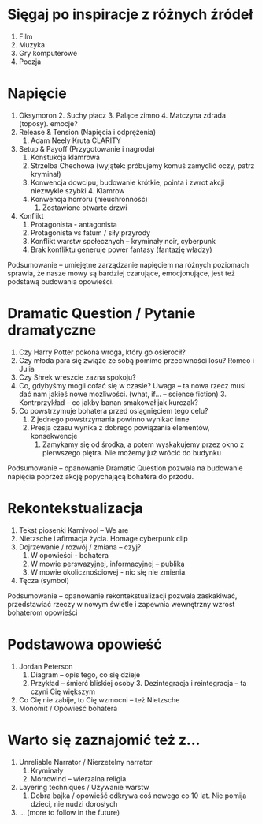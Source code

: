 
# Sięgaj po inspiracje z różnych źródeł

1. Film
2. Muzyka
3. Gry komputerowe
4. Poezja

# Napięcie

1. Oksymoron
   2. Suchy płacz
   3. Palące zimno
   4. Matczyna zdrada (toposy). emocje?
1. Release & Tension (Napięcia i odprężenia)
   1. Adam Neely Kruta CLARITY
2. Setup & Payoff (Przygotowanie i nagroda)
   1. Konstukcja klamrowa
   1. Strzelba Chechowa (wyjątek: próbujemy komuś zamydlić oczy, patrz kryminał)
   2. Konwencja dowcipu, budowanie krótkie, pointa i zwrot akcji niezwykle szybki
      4. Klamrow
   3. Konwencja horroru (nieuchronność)
      1. Zostawione otwarte drzwi
3. Konflikt
   1. Protagonista - antagonista
   2. Protagonista vs fatum / siły przyrody
   3. Konflikt warstw społecznych – kryminały noir, cyberpunk
   4. Brak konfliktu generuje power fantasy (fantazję władzy)

Podsumowanie – umiejętne zarządzanie napięciem na różnych poziomach sprawia, że nasze mowy są bardziej czarujące, emocjonujące, jest też podstawą budowania opowieści.

# Dramatic Question / Pytanie dramatyczne

1. Czy Harry Potter pokona wroga, który go osierocił?
2. Czy młoda para się zwiąże ze sobą pomimo przeciwności losu? Romeo i Julia
3. Czy Shrek wreszcie zazna spokoju?
2. Co, gdybyśmy mogli cofać się w czasie? Uwaga – ta nowa rzecz musi dać nam jakieś nowe możliwości. (what, if... – science fiction)
   3. Kontrprzykład – co jakby banan smakował jak kurczak?
4. Co powstrzymuje bohatera przed osiągnięciem tego celu?
   1. Z jednego powstrzymania powinno wynikać inne
   2. Presja czasu wynika z dobrego powiązania elementów, konsekwencje
      1. Zamykamy się od środka, a potem wyskakujemy przez okno z pierwszego piętra. Nie możemy już wrócić do budynku

Podsumowanie – opanowanie Dramatic Question pozwala na budowanie napięcia poprzez akcję popychającą bohatera do przodu.

# Rekontekstualizacja

1. Tekst piosenki Karnivool – We are
2. Nietzsche i afirmacja życia. Homage cyberpunk clip
3. Dojrzewanie / rozwój / zmiana – czyj?
   1. W opowieści - bohatera
   2. W mowie perswazyjnej, informacyjnej – publika
   2. W mowie okolicznościowej - nic się nie zmienia.
4. Tęcza (symbol)

Podsumowanie – opanowanie rekontekstualizacji pozwala zaskakiwać, przedstawiać rzeczy w nowym świetle i zapewnia wewnętrzny wzrost bohaterom opowieści

# Podstawowa opowieść

1. Jordan Peterson
   1. Diagram – opis tego, co się dzieje
   2. Przykład – śmierć bliskiej osoby
      3. Dezintegracja i reintegracja – ta czyni Cię większym
2. Co Cię nie zabije, to Cię wzmocni – też Nietzsche
3. Monomit / Opowieść bohatera

# Warto się zaznajomić też z...

1. Unreliable Narrator / Nierzetelny narrator
   1. Kryminały 
   2. Morrowind – wierzalna religia
2. Layering techniques / Używanie warstw
   1. Dobra bajka / opowieść odkrywa coś nowego co 10 lat. Nie pomija dzieci, nie nudzi dorosłych
3. ... (more to follow in the future)